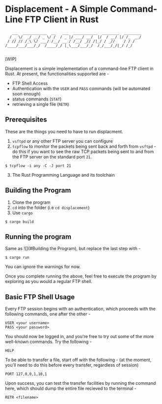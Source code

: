 # Displacement - A Simple Command-Line FTP Client in Rust

```
   ___  ___________  __   ___  ___________  ________  ________
  / _ \/  _/ __/ _ \/ /  / _ |/ ___/ __/  |/  / __/ |/ /_  __/
 / // // /_\ \/ ___/ /__/ __ / /__/ _// /|_/ / _//    / / /   
/____/___/___/_/  /____/_/ |_\___/___/_/  /_/___/_/|_/ /_/    
                                                              
```

[WIP]

Displacement is a simple implementation of a command-line FTP client in Rust. At present, the functionalities supported are - 

* FTP Shell Access
* Authentication with the `USER` and `PASS` commands (will be automated soon enough)
* status commands (`STAT`)
* retrieving a single file (`RETR`)

## Prerequisites
These are the things you need to have to run displacment.
1. `vsftpd` or any other FTP server you can configure
2. `tcpflow` to monitor the packets being sent back and forth from `vsftpd` - do this if you want to see the raw TCP packets being sent to and from the FTP server on the standard port `21`.
```
$ tcpflow -i any -C -J port 21
```
3. The Rust Programming Language and its toolchain

## Building the Program
1. Clone the program
2. `cd` into the folder (i.e `cd displacement`)
3. Use `cargo`
```
$ cargo build
```

## Running the program
Same as ![](#Building the Program), but replace the last step with - 
```
$ cargo run
```
You can ignore the warnings for now.

Once you complete running the above, feel free to execute the program by exploring as you would a regular FTP shell.

## Basic FTP Shell Usage

Every FTP session begins with an authentication, which proceeds with the following commands, one after the other - 

```ftp
USER <your username>
PASS <your password>
```

You should now be logged in, and you're free to try out some of the more well-known commands. Try the following - 
```ftp
HELP
```

To be able to transfer a file, start off with the following - (at the moment, you'll need to do this before every transfer, regardless of session)
```ftp
PORT 127,0,0,1,10,1
```

Upon success, you can test the transfer facilities by running the command here, which should dump the entire file recieved to the terminal - 

```ftp
RETR <filename>
```


